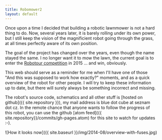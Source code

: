 ```yaml
---
title: Robomower2
layout: default
---
```


Once upon a time I decided that building a robotic lawnmower is not a hard thing to do.
Now, several years later, it is barely rolling under its own power, but
I still keep the vision of the magnificient robot going through the grass, at all times
perfectly aware of its own position.

The goal of the project has changed over the years, even though the name stayed the same.
I no longer want it to mow the lawn, the current goal is to enter the [Robotour competition](http://robotour.cz)
in 2015 ... and win, obviously.

This web should serve as a reminder for me when I'll have one of those
"And this was supposed to work how exactly?" moments, and as a quick overview
of the robot for other people.
I will try to keep these information up to date, but there will surely always
be something incorrect and missing.

The robot's source code, schematics and all other stuff is [hosted on github]({{ site.repository }}),
my mail address is blue dot cube at seznam dot cz.
In the remote chance that anyone wants to follow the progress of this robot, you
can use the github [atom feed]({{ site.repository}}/commits/gh-pages.atom) for
this site to watch for updates :-).

![How it looks now]({{ site.baseurl }}/img/2014-08/overview-with-fuses.jpg)
